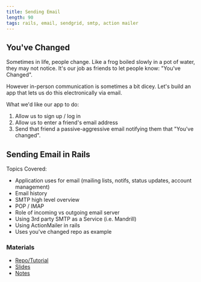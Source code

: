 ```yaml
---
title: Sending Email
length: 90
tags: rails, email, sendgrid, smtp, action mailer
---
```


## You've Changed

Sometimes in life, people change. Like a frog boiled slowly in a pot of
water, they may not notice. It's our job as friends to let people know:
"You've Changed".

However in-person communication is sometimes a bit dicey. Let's build an
app that lets us do this electronically via email.

What we'd like our app to do:

1. Allow us to sign up / log in
2. Allow us to enter a friend's email address
3. Send that friend a passive-aggressive email notifying them that
   "You've changed".

## Sending Email in Rails

Topics Covered:

* Application uses for email (mailing lists, notifs, status updates, account management)
* Email history
* SMTP high level overview
* POP / IMAP
* Role of incoming vs outgoing email server
* Using 3rd party SMTP as a Service (i.e. Mandrill)
* Using ActionMailer in rails
* Uses you've changed repo as example

### Materials

* [ Repo/Tutorial ](https://github.com/tessgriffin/youve_changed)
* [ Slides ](https://www.dropbox.com/s/ev7tya328sv9jyh/Turing%20-%20Sending%20Email.key?dl=0)
* [ Notes ](https://www.dropbox.com/s/p496zd4xthyrnt6/Turing%20-%20Sending%20Email%20%28Notes%29.pages?dl=0)